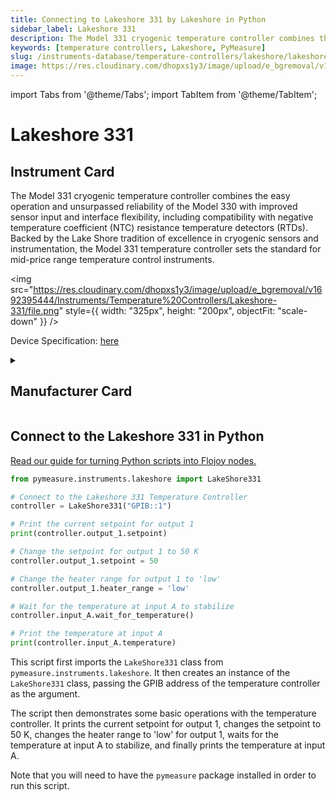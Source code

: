 ```yaml
---
title: Connecting to Lakeshore 331 by Lakeshore in Python
sidebar_label: Lakeshore 331
description: The Model 331 cryogenic temperature controller combines the easy operation and unsurpassed reliability of the Model 330 with improved sensor input and interface flexibility, including compatibility with negative temperature coefficient (NTC) resistance temperature detectors (RTDs). Backed by the Lake Shore tradition of excellence in cryogenic sensors and instrumentation, the Model 331 temperature controller sets the standard for mid-price range temperature control instruments.
keywords: [temperature controllers, Lakeshore, PyMeasure]
slug: /instruments-database/temperature-controllers/lakeshore/lakeshore-331
image: https://res.cloudinary.com/dhopxs1y3/image/upload/e_bgremoval/v1692395444/Instruments/Temperature%20Controllers/Lakeshore-331/file.png
---
```


import Tabs from '@theme/Tabs';
import TabItem from '@theme/TabItem';

# Lakeshore 331

## Instrument Card

<div className="flex">

<div>

The Model 331 cryogenic temperature controller combines the easy operation and unsurpassed reliability of the Model 330 with improved sensor input and interface flexibility, including compatibility with negative temperature coefficient (NTC) resistance temperature detectors (RTDs). Backed by the Lake Shore tradition of excellence in cryogenic sensors and instrumentation, the Model 331 temperature controller sets the standard for mid-price range temperature control instruments.

</div>

<img src="https://res.cloudinary.com/dhopxs1y3/image/upload/e_bgremoval/v1692395444/Instruments/Temperature%20Controllers/Lakeshore-331/file.png" style={{ width: "325px", height: "200px", objectFit: "scale-down" }} />

</div>

<div className="flex text-center">

<p>Device Specification: <a target="\_blank" href="https://www.lakeshore.com/docs/default-source/product-downloads/catalog/lstc_331_l.pdf?sfvrsn=5d8525f8_1">here</a></p>

</div>

<details style={{ marginTop: "15px"}}>
<summary><h2>Manufacturer Card</h2></summary>

<img src="https://res.cloudinary.com/dhopxs1y3/image/upload/v1692813206/Instruments/Vendor%20Logos/Lakeshore_Cryotronics.png" style={{ width: "100%", height: "170px",objectFit: "scale-down" }} />

Supporting advanced scientific research, Lake Shore is a leading global innovator in measurement and control solutions.

<ul>
  <li>Headquarters: Westerville, Ohio, USA</li>
  <li>Yearly Revenue (millions, USD): 21.4</li>
  <li>Vendor Website: <a href="https://www.lakeshore.com/home">here</a></li>
</ul>
</details>

## Connect to the Lakeshore 331 in Python

[Read our guide for turning Python scripts into Flojoy nodes.](https://docs.flojoy.ai/custom-nodes/creating-custom-node/)
<Tabs>
<TabItem value="PyMeasure" label="PyMeasure">


```python
from pymeasure.instruments.lakeshore import LakeShore331

# Connect to the Lakeshore 331 Temperature Controller
controller = LakeShore331("GPIB::1")

# Print the current setpoint for output 1
print(controller.output_1.setpoint)

# Change the setpoint for output 1 to 50 K
controller.output_1.setpoint = 50

# Change the heater range for output 1 to 'low'
controller.output_1.heater_range = 'low'

# Wait for the temperature at input A to stabilize
controller.input_A.wait_for_temperature()

# Print the temperature at input A
print(controller.input_A.temperature)
```

This script first imports the `LakeShore331` class from `pymeasure.instruments.lakeshore`. It then creates an instance of the `LakeShore331` class, passing the GPIB address of the temperature controller as the argument.

The script then demonstrates some basic operations with the temperature controller. It prints the current setpoint for output 1, changes the setpoint to 50 K, changes the heater range to 'low' for output 1, waits for the temperature at input A to stabilize, and finally prints the temperature at input A.

Note that you will need to have the `pymeasure` package installed in order to run this script.

</TabItem>
</Tabs>